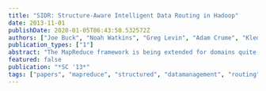 ```yaml
---
title: "SIDR: Structure-Aware Intelligent Data Routing in Hadoop"
date: 2013-11-01
publishDate: 2020-01-05T06:43:50.532572Z
authors: ["Joe Buck", "Noah Watkins", "Greg Levin", "Adam Crume", "Kleoni Ioannidou", "Scott Brandt", "Carlos Maltzahn", "Neoklis Polyzotis", "Aaron Torres"]
publication_types: ["1"]
abstract: "The MapReduce framework is being extended for domains quite different from the web applications for which it was designed, including the processing of big structured data, e.g., scientific and financial data. Previous work using MapReduce to process scientific data ignores existing structure when assigning intermediate data and scheduling tasks. In this paper, we present a method for incorporating knowledge of the structure of scientific data and executing query into the MapReduce communication model. Built in SciHadoop, a version of the Hadoop MapReduce framework for scientific data, SIDR intelligently partitions and routes intermediate data, allowing it to: remove Hadoop's global barrier and execute Reduce tasks prior to all Map tasks completing; minimize intermediate key skew; and produce early, correct results. SIDR executes queries up to 2.5 times faster than Hadoop and 37% faster than SciHadoop; produces initial results with only 6% of the query completed; and produces dense, contiguous output."
featured: false
publication: "*SC '13*"
tags: ["papers", "mapreduce", "structured", "datamanagement", "routing", "hpc"]
---
```


